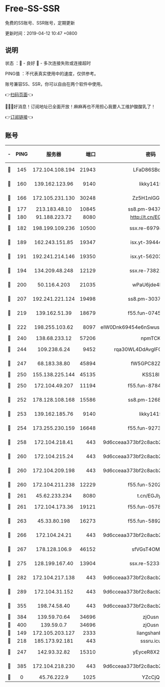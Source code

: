 # Free-SS-SSR

免费的SS账号、SSR账号，定期更新

更新时间：2019-04-12 10:47 +0800

## 说明

状态     ：🙂 - 良好 🙁 - 多次连接失败或连接超时

PING值   ：不代表真实使用中的速度，仅供参考。

账号兼容SS、SSR，你可以自由在两个软件中使用。

👉[扫码页面](https://liesauer.github.io/Free-SS-SSR/)👈

🎉🎉🎉好消息！订阅地址已全面开放！麻麻再也不用担心我要人工维护酸酸乳了！

👉[订阅链接](https://www.liesauer.net/yogurt/subscribe?ACCESS_TOKEN=DAYxR3mMaZAsaqUb)👈

## 账号

|-|PING|服务器|端口|密码|加密方式|区域|
|:----:|:----:|:-----:|-----:|:----:|:----:|:----:|
|🙂|145|172.104.108.194|21943|LFaD86SBq2lY|aes-256-cfb|JP|
|🙂|160|139.162.123.96|9140|likky1415|aes-256-cfb|JP|
|🙂|166|172.105.231.130|30248|Zz5H1nlGGKHx|aes-256-cfb|JP|
|🙂|177|213.183.48.10|10845|ss8.pm-94375071|rc4-md5|RU|
|🙂|180|91.188.223.72|8080|http://t.cn/EGJIyrl|rc4-md5|RU|
|🙂|182|198.199.109.236|10500|ssx.re-69798607|aes-256-cfb|US|
|🙂|189|162.243.151.85|19347|isx.yt-39444935|aes-256-cfb|US|
|🙂|191|192.241.214.146|19350|isx.yt-56203261|aes-256-cfb|US|
|🙂|194|134.209.48.248|12129|ssx.re-73822117|aes-256-cfb|US|
|🙂|200|50.116.4.203|21035|wPaU6jde4NZT|aes-256-cfb|US|
|🙂|207|192.241.221.124|19498|ss8.pm-30379392|aes-256-cfb|US|
|🙂|219|139.162.51.39|18679|f55.fun-07457025|aes-256-cfb|SG|
|🙂|222|198.255.103.62|8097|eIW0Dnk69454e6nSwuspv9DmS201tQ0D|aes-256-cfb|US|
|🙂|240|138.68.233.12|57206|npmTCK|rc4-md5|US|
|🙂|244|109.238.6.24|9452|rqa30WL4DdAvgIFG6Fs3znzTa|aes-256-cfb|FR|
|🙂|247|68.183.38.80|45894|fW5GPC82Z97G|aes-256-cfb|GB|
|🙂|250|155.138.225.144|45135|KSS18l|rc4-md5|US|
|🙂|250|172.104.49.207|11194|f55.fun-87849957|aes-256-cfb|SG|
|🙂|252|178.128.108.168|15586|ss8.pm-12681004|aes-256-cfb|SG|
|🙂|253|139.162.185.76|9140|likky1415|aes-256-cfb|DE|
|🙂|254|173.255.230.159|16648|f55.fun-92736246|aes-256-cfb|US|
|🙂|258|172.104.218.41|443|9d6cceaa373bf2c8acb22e60b6a58be6|aes-256-cfb|US|
|🙂|260|172.104.215.24|443|9d6cceaa373bf2c8acb22e60b6a58be6|aes-256-cfb|US|
|🙂|260|172.104.209.198|443|9d6cceaa373bf2c8acb22e60b6a58be6|aes-256-cfb|US|
|🙂|260|172.104.211.238|12229|f55.fun-52020362|aes-256-cfb|US|
|🙂|261|45.62.233.234|8080|t.cn/EGJIyrl|rc4-md5|CA|
|🙂|261|172.104.173.36|19121|f55.fun-05780553|aes-256-cfb|SG|
|🙂|263|45.33.80.198|16273|f55.fun-58920091|aes-256-cfb|US|
|🙂|266|172.104.24.21|443|9d6cceaa373bf2c8acb22e60b6a58be6|aes-256-cfb|US|
|🙂|267|178.128.106.9|46152|sfVGsT4OMxHC|aes-256-cfb|SG|
|🙂|275|128.199.167.40|13904|ssx.re-52335495|aes-256-cfb|SG|
|🙂|282|172.104.217.138|443|9d6cceaa373bf2c8acb22e60b6a58be6|aes-256-cfb|US|
|🙂|289|172.104.31.152|443|9d6cceaa373bf2c8acb22e60b6a58be6|aes-256-cfb|US|
|🙂|355|198.74.58.40|443|9d6cceaa373bf2c8acb22e60b6a58be6|aes-256-cfb|US|
|🙂|384|139.59.70.64|34696|zjOusn|chacha20|IN|
|🙂|400|139.59.0.7|34696|zjOusn|chacha20|IN|
|🙂|149|172.105.203.127|2333|liangshanbo|chacha20|JP|
|🙂|218|185.173.92.181|443|sssru.icu|rc4-md5|RU|
|🙂|247|142.93.32.82|15310|yEyceR8X2EVd|aes-256-cfb|GB|
|🙂|385|172.104.218.230|443|9d6cceaa373bf2c8acb22e60b6a58be6|aes-256-cfb|US|
|🙁|0|45.76.222.9|1025|YZcCjQ|rc4-md5|JP|
